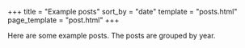 +++
title = "Example posts"
sort_by = "date"
template = "posts.html"
page_template = "post.html"
+++

Here are some example posts. The posts are grouped by year.
